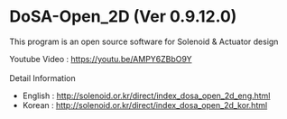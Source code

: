 # DoSA-Open_2D (Ver 0.9.12.0)

This program is an open source software for Solenoid &amp; Actuator design

Youtube Video : https://youtu.be/AMPY6ZBbO9Y
<br><br>
Detail Information
  - English : http://solenoid.or.kr/direct/index_dosa_open_2d_eng.html
  - Korean  : http://solenoid.or.kr/direct/index_dosa_open_2d_kor.html
<br><br>
<img src="http://www.solenoid.or.kr/openactuator/DoSA_Open/DoSA-Open_2D.png" border="0" alt="">
